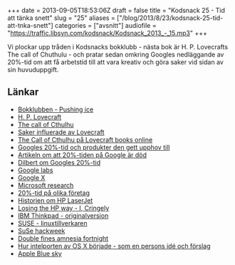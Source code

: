 +++
date = 2013-09-05T18:53:06Z
draft = false
title = "Kodsnack 25 - Tid att tänka snett"
slug = "25"
aliases = ["/blog/2013/8/23/kodsnack-25-tid-att-tnka-snett"]
categories = ["avsnitt"]
audiofile = "https://traffic.libsyn.com/kodsnack/Kodsnack_2013_-_15.mp3"
+++

Vi plockar upp tråden i Kodsnacks bokklubb - nästa bok är H. P. Lovecrafts The call of Chuthulu - och pratar sedan omkring Googles nedläggande av 20%-tid om att få arbetstid till att vara kreativ och göra saker vid sidan av sin huvuduppgift.

## Länkar ##

* [Bokklubben - Pushing ice](http://kodsnack.se/blog/2012/12/3/kodsnack-9-bokklubben-putta-p-is)
* [H. P. Lovecraft](http://www.hplovecraft.com)
* [The call of Cthulhu](https://en.wikipedia.org/wiki/The_Call_of_Cthulhu)
* [Saker influerade av Lovecraft](https://en.wikipedia.org/wiki/H._P._Lovecraft#Influence_on_culture)
* [The Call of Cthulhu på Lovecraft books online](http://www.elovecraft.com/the-call-of-cthulhu/)
* [Googles 20%-tid och produkter den gett upphov till](https://en.wikipedia.org/wiki/20%25_time#Innovation_Time_Off)
* [Artikeln om att 20%-tiden på Google är död](http://qz.com/115831/googles-20-time-which-brought-you-gmail-and-adsense-is-now-as-good-as-dead/)
* [Dilbert om Googles 20%-tid](http://dilbert.com/strips/comic/2011-12-19/)
* [Google labs](https://en.wikipedia.org/wiki/Google_Labs)
* [Google X](https://en.wikipedia.org/wiki/Google_X)
* [Microsoft research](https://en.wikipedia.org/wiki/Microsoft_Research)
* [20%-tid på olika företag](http://www.codinghorror.com/blog/2012/08/today-is-goof-off-at-work-day.html)
* [Historien om HP LaserJet](http://www.hpmemory.org/timeline/jim_hall/laserjet_page_00.htm)
* [Losing the HP way - I, Cringely](http://www.cringely.com/2011/08/19/losing-the-hp-way/)
* [IBM Thinkpad - originalversion](http://davetroy.com/posts/think-then-and-now)
* [SUSE - linuxtillverkaren](https://www.suse.com)
* [SuSe hackweek](http://hackweek.suse.com)
* [Double fines amnesia fortnight](http://www.gamasutra.com/view/feature/184325/amnesia_fortnight_how_double_fine_.php)
* [Hur intelporten av OS X började - som en persons idé och förslag](http://www.quora.com/Apple-Inc-2/How-does-Apple-keep-secrets-so-well/answers/1280472?srid=i1)
* [Apple Blue sky](http://www.cultofmac.com/200915/apples-blue-sky-program-gives-select-employees-20-time-to-do-whatever-they-want/)

